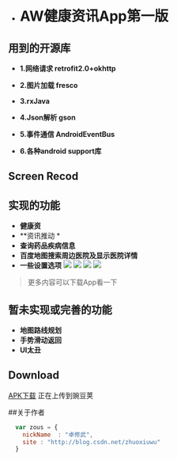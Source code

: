 * # AW健康资讯App第一版


## 用到的开源库
* **1.网络请求 retrofit2.0+okhttp**

* **2.图片加载 fresco**
* **3.rxJava**
* **4.Json解析 gson**
* **5.事件通信  AndroidEventBus**
* **6.各种android support库**
## Screen Recod

## 实现的功能
* **健康资**
* **资讯推动 *
* **查询药品疾病信息**
* **百度地图搜索周边医院及显示医院详情**
* **一些设置选项**
![](http://7xq84c.com1.z0.glb.clouddn.com/gifn1.gif)
![](http://7xq84c.com1.z0.glb.clouddn.com/gifn2.gif)
![](http://7xq84c.com1.z0.glb.clouddn.com/3.gif)
![](http://7xq84c.com1.z0.glb.clouddn.com/gifn4.gif)

>更多内容可以下载App看一下

## 暂未实现或完善的功能
* **地图路线规划**
* **手势滑动返回**
* **UI太丑**




## Download

[APK下载](等等更新) 正在上传到豌豆荚




##关于作者

```javascript
  var zous = {
    nickName  : "卓修武",
    site : "http://blog.csdn.net/zhuoxiuwu"
  }
```
